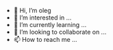 - 👋 Hi, I’m oleg
- 👀 I’m interested in ...
- 🌱 I’m currently learning ...
- 💞️ I’m looking to collaborate on ...
- 📫 How to reach me ...

<!---
oleff/oleff is a ✨ special ✨ repository because its `README.md` (this file) appears on your GitHub profile.
You can click the Preview link to take a look at your changes.
--->
